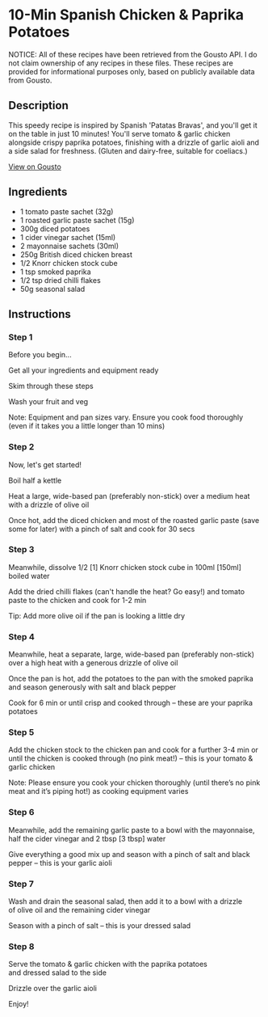 # 10-Min Spanish Chicken & Paprika Potatoes

NOTICE: All of these recipes have been retrieved from the Gousto API. I do not claim ownership of any recipes in these files. These recipes are provided for informational purposes only, based on publicly available data from Gousto.

## Description

This speedy recipe is inspired by Spanish 'Patatas Bravas', and you'll get it on the table in just 10 minutes! You'll serve tomato & garlic chicken alongside crispy paprika potatoes, finishing with a drizzle of garlic aioli and a side salad for freshness. (Gluten and dairy-free, suitable for coeliacs.)

[View on Gousto](https://www.gousto.co.uk/recipes/cookbook/10-min-spanish-chicken-paprika-potatoes)

## Ingredients

- 1 tomato paste sachet (32g)
- 1 roasted garlic paste sachet (15g)
- 300g diced potatoes
- 1 cider vinegar sachet (15ml)
- 2 mayonnaise sachets (30ml)
- 250g British diced chicken breast
- 1/2 Knorr chicken stock cube
- 1 tsp smoked paprika
- 1/2 tsp dried chilli flakes
- 50g seasonal salad

## Instructions


### Step 1

Before you begin...


Get all your ingredients and equipment ready


Skim through these steps


Wash your fruit and veg


Note: Equipment and pan sizes vary. Ensure you cook food thoroughly (even if it takes you a little longer than 10 mins)


### Step 2

Now, let's get started!


Boil half a kettle


Heat a large, wide-based pan (preferably non-stick) over a medium heat with a drizzle of olive oil


Once hot, add the diced chicken and most of the roasted garlic paste (save some for later) with a pinch of salt and cook for 30 secs


### Step 3

Meanwhile, dissolve 1/2<span class="text-danger"> [1]</span> Knorr chicken stock cube in 100ml <span class="text-danger">[150ml]</span> boiled water 


Add the dried chilli flakes (can't handle the heat? Go easy!) and tomato paste to the chicken and cook for 1-2 min


Tip: Add more olive oil if the pan is looking a little dry


### Step 4

Meanwhile, heat a separate, large, wide-based pan (preferably non-stick) over a high heat with a generous drizzle of olive oil 


Once the pan is hot, add the potatoes to the pan with the smoked paprika and season generously with salt and black pepper 


Cook for 6 min or until crisp and cooked through – these are your paprika potatoes


### Step 5

Add the chicken stock to the chicken pan and cook for a further 3-4 min or until the chicken is cooked through (no pink meat!) – this is your tomato &amp; garlic chicken 


Note: Please ensure you cook your chicken thoroughly (until there’s no pink meat and it’s piping hot!) as cooking equipment varies


### Step 6

Meanwhile, add the remaining garlic paste to a bowl with the mayonnaise, half the cider vinegar and 2 tbsp <span class="text-danger">[3 tbsp]</span> water


Give everything a good mix up and season with a pinch of salt and black pepper – this is your garlic aioli


### Step 7

Wash and drain the seasonal salad, then add it to a bowl with a drizzle of olive oil and the remaining cider vinegar


Season with a pinch of salt – this is your dressed salad

### Step 8

Serve the tomato &amp; garlic chicken with the paprika potatoes and dressed salad to the side


Drizzle over the garlic aioli 


Enjoy!

